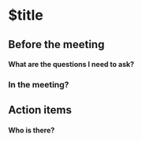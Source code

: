 # $title


## Before the meeting
#### What are the questions I need to ask?





### In the meeting?


## Action items

#### Who is there?
